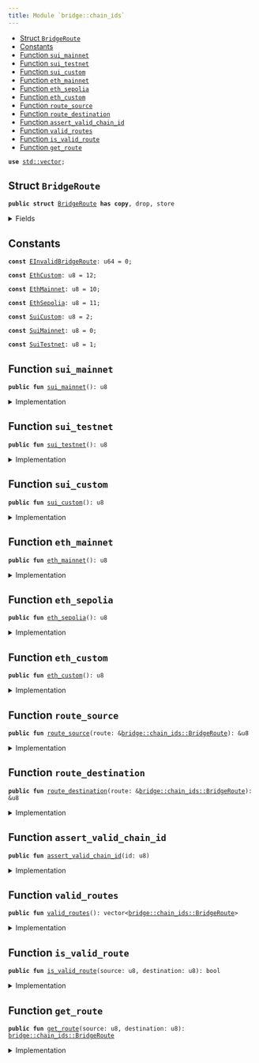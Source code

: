 ```yaml
---
title: Module `bridge::chain_ids`
---
```




-  [Struct `BridgeRoute`](#bridge_chain_ids_BridgeRoute)
-  [Constants](#@Constants_0)
-  [Function `sui_mainnet`](#bridge_chain_ids_sui_mainnet)
-  [Function `sui_testnet`](#bridge_chain_ids_sui_testnet)
-  [Function `sui_custom`](#bridge_chain_ids_sui_custom)
-  [Function `eth_mainnet`](#bridge_chain_ids_eth_mainnet)
-  [Function `eth_sepolia`](#bridge_chain_ids_eth_sepolia)
-  [Function `eth_custom`](#bridge_chain_ids_eth_custom)
-  [Function `route_source`](#bridge_chain_ids_route_source)
-  [Function `route_destination`](#bridge_chain_ids_route_destination)
-  [Function `assert_valid_chain_id`](#bridge_chain_ids_assert_valid_chain_id)
-  [Function `valid_routes`](#bridge_chain_ids_valid_routes)
-  [Function `is_valid_route`](#bridge_chain_ids_is_valid_route)
-  [Function `get_route`](#bridge_chain_ids_get_route)


<pre><code><b>use</b> <a href="../../std/vector.md#std_vector">std::vector</a>;
</code></pre>



<a name="bridge_chain_ids_BridgeRoute"></a>

## Struct `BridgeRoute`



<pre><code><b>public</b> <b>struct</b> <a href="../bridge/chain_ids.md#bridge_chain_ids_BridgeRoute">BridgeRoute</a> <b>has</b> <b>copy</b>, drop, store
</code></pre>



<details>
<summary>Fields</summary>


<dl>
<dt>
<code>source: u8</code>
</dt>
<dd>
</dd>
<dt>
<code>destination: u8</code>
</dt>
<dd>
</dd>
</dl>


</details>

<a name="@Constants_0"></a>

## Constants


<a name="bridge_chain_ids_EInvalidBridgeRoute"></a>



<pre><code><b>const</b> <a href="../bridge/chain_ids.md#bridge_chain_ids_EInvalidBridgeRoute">EInvalidBridgeRoute</a>: u64 = 0;
</code></pre>



<a name="bridge_chain_ids_EthCustom"></a>



<pre><code><b>const</b> <a href="../bridge/chain_ids.md#bridge_chain_ids_EthCustom">EthCustom</a>: u8 = 12;
</code></pre>



<a name="bridge_chain_ids_EthMainnet"></a>



<pre><code><b>const</b> <a href="../bridge/chain_ids.md#bridge_chain_ids_EthMainnet">EthMainnet</a>: u8 = 10;
</code></pre>



<a name="bridge_chain_ids_EthSepolia"></a>



<pre><code><b>const</b> <a href="../bridge/chain_ids.md#bridge_chain_ids_EthSepolia">EthSepolia</a>: u8 = 11;
</code></pre>



<a name="bridge_chain_ids_SuiCustom"></a>



<pre><code><b>const</b> <a href="../bridge/chain_ids.md#bridge_chain_ids_SuiCustom">SuiCustom</a>: u8 = 2;
</code></pre>



<a name="bridge_chain_ids_SuiMainnet"></a>



<pre><code><b>const</b> <a href="../bridge/chain_ids.md#bridge_chain_ids_SuiMainnet">SuiMainnet</a>: u8 = 0;
</code></pre>



<a name="bridge_chain_ids_SuiTestnet"></a>



<pre><code><b>const</b> <a href="../bridge/chain_ids.md#bridge_chain_ids_SuiTestnet">SuiTestnet</a>: u8 = 1;
</code></pre>



<a name="bridge_chain_ids_sui_mainnet"></a>

## Function `sui_mainnet`



<pre><code><b>public</b> <b>fun</b> <a href="../bridge/chain_ids.md#bridge_chain_ids_sui_mainnet">sui_mainnet</a>(): u8
</code></pre>



<details>
<summary>Implementation</summary>


<pre><code><b>public</b> <b>fun</b> <a href="../bridge/chain_ids.md#bridge_chain_ids_sui_mainnet">sui_mainnet</a>(): u8 { <a href="../bridge/chain_ids.md#bridge_chain_ids_SuiMainnet">SuiMainnet</a> }
</code></pre>



</details>

<a name="bridge_chain_ids_sui_testnet"></a>

## Function `sui_testnet`



<pre><code><b>public</b> <b>fun</b> <a href="../bridge/chain_ids.md#bridge_chain_ids_sui_testnet">sui_testnet</a>(): u8
</code></pre>



<details>
<summary>Implementation</summary>


<pre><code><b>public</b> <b>fun</b> <a href="../bridge/chain_ids.md#bridge_chain_ids_sui_testnet">sui_testnet</a>(): u8 { <a href="../bridge/chain_ids.md#bridge_chain_ids_SuiTestnet">SuiTestnet</a> }
</code></pre>



</details>

<a name="bridge_chain_ids_sui_custom"></a>

## Function `sui_custom`



<pre><code><b>public</b> <b>fun</b> <a href="../bridge/chain_ids.md#bridge_chain_ids_sui_custom">sui_custom</a>(): u8
</code></pre>



<details>
<summary>Implementation</summary>


<pre><code><b>public</b> <b>fun</b> <a href="../bridge/chain_ids.md#bridge_chain_ids_sui_custom">sui_custom</a>(): u8 { <a href="../bridge/chain_ids.md#bridge_chain_ids_SuiCustom">SuiCustom</a> }
</code></pre>



</details>

<a name="bridge_chain_ids_eth_mainnet"></a>

## Function `eth_mainnet`



<pre><code><b>public</b> <b>fun</b> <a href="../bridge/chain_ids.md#bridge_chain_ids_eth_mainnet">eth_mainnet</a>(): u8
</code></pre>



<details>
<summary>Implementation</summary>


<pre><code><b>public</b> <b>fun</b> <a href="../bridge/chain_ids.md#bridge_chain_ids_eth_mainnet">eth_mainnet</a>(): u8 { <a href="../bridge/chain_ids.md#bridge_chain_ids_EthMainnet">EthMainnet</a> }
</code></pre>



</details>

<a name="bridge_chain_ids_eth_sepolia"></a>

## Function `eth_sepolia`



<pre><code><b>public</b> <b>fun</b> <a href="../bridge/chain_ids.md#bridge_chain_ids_eth_sepolia">eth_sepolia</a>(): u8
</code></pre>



<details>
<summary>Implementation</summary>


<pre><code><b>public</b> <b>fun</b> <a href="../bridge/chain_ids.md#bridge_chain_ids_eth_sepolia">eth_sepolia</a>(): u8 { <a href="../bridge/chain_ids.md#bridge_chain_ids_EthSepolia">EthSepolia</a> }
</code></pre>



</details>

<a name="bridge_chain_ids_eth_custom"></a>

## Function `eth_custom`



<pre><code><b>public</b> <b>fun</b> <a href="../bridge/chain_ids.md#bridge_chain_ids_eth_custom">eth_custom</a>(): u8
</code></pre>



<details>
<summary>Implementation</summary>


<pre><code><b>public</b> <b>fun</b> <a href="../bridge/chain_ids.md#bridge_chain_ids_eth_custom">eth_custom</a>(): u8 { <a href="../bridge/chain_ids.md#bridge_chain_ids_EthCustom">EthCustom</a> }
</code></pre>



</details>

<a name="bridge_chain_ids_route_source"></a>

## Function `route_source`



<pre><code><b>public</b> <b>fun</b> <a href="../bridge/chain_ids.md#bridge_chain_ids_route_source">route_source</a>(route: &<a href="../bridge/chain_ids.md#bridge_chain_ids_BridgeRoute">bridge::chain_ids::BridgeRoute</a>): &u8
</code></pre>



<details>
<summary>Implementation</summary>


<pre><code><b>public</b> <b>fun</b> <a href="../bridge/chain_ids.md#bridge_chain_ids_route_source">route_source</a>(route: &<a href="../bridge/chain_ids.md#bridge_chain_ids_BridgeRoute">BridgeRoute</a>): &u8 {
    &route.source
}
</code></pre>



</details>

<a name="bridge_chain_ids_route_destination"></a>

## Function `route_destination`



<pre><code><b>public</b> <b>fun</b> <a href="../bridge/chain_ids.md#bridge_chain_ids_route_destination">route_destination</a>(route: &<a href="../bridge/chain_ids.md#bridge_chain_ids_BridgeRoute">bridge::chain_ids::BridgeRoute</a>): &u8
</code></pre>



<details>
<summary>Implementation</summary>


<pre><code><b>public</b> <b>fun</b> <a href="../bridge/chain_ids.md#bridge_chain_ids_route_destination">route_destination</a>(route: &<a href="../bridge/chain_ids.md#bridge_chain_ids_BridgeRoute">BridgeRoute</a>): &u8 {
    &route.destination
}
</code></pre>



</details>

<a name="bridge_chain_ids_assert_valid_chain_id"></a>

## Function `assert_valid_chain_id`



<pre><code><b>public</b> <b>fun</b> <a href="../bridge/chain_ids.md#bridge_chain_ids_assert_valid_chain_id">assert_valid_chain_id</a>(id: u8)
</code></pre>



<details>
<summary>Implementation</summary>


<pre><code><b>public</b> <b>fun</b> <a href="../bridge/chain_ids.md#bridge_chain_ids_assert_valid_chain_id">assert_valid_chain_id</a>(id: u8) {
    <b>assert</b>!(
        id == <a href="../bridge/chain_ids.md#bridge_chain_ids_SuiMainnet">SuiMainnet</a> ||
        id == <a href="../bridge/chain_ids.md#bridge_chain_ids_SuiTestnet">SuiTestnet</a> ||
        id == <a href="../bridge/chain_ids.md#bridge_chain_ids_SuiCustom">SuiCustom</a> ||
        id == <a href="../bridge/chain_ids.md#bridge_chain_ids_EthMainnet">EthMainnet</a> ||
        id == <a href="../bridge/chain_ids.md#bridge_chain_ids_EthSepolia">EthSepolia</a> ||
        id == <a href="../bridge/chain_ids.md#bridge_chain_ids_EthCustom">EthCustom</a>,
        <a href="../bridge/chain_ids.md#bridge_chain_ids_EInvalidBridgeRoute">EInvalidBridgeRoute</a>
    )
}
</code></pre>



</details>

<a name="bridge_chain_ids_valid_routes"></a>

## Function `valid_routes`



<pre><code><b>public</b> <b>fun</b> <a href="../bridge/chain_ids.md#bridge_chain_ids_valid_routes">valid_routes</a>(): vector&lt;<a href="../bridge/chain_ids.md#bridge_chain_ids_BridgeRoute">bridge::chain_ids::BridgeRoute</a>&gt;
</code></pre>



<details>
<summary>Implementation</summary>


<pre><code><b>public</b> <b>fun</b> <a href="../bridge/chain_ids.md#bridge_chain_ids_valid_routes">valid_routes</a>(): vector&lt;<a href="../bridge/chain_ids.md#bridge_chain_ids_BridgeRoute">BridgeRoute</a>&gt; {
    vector[
        <a href="../bridge/chain_ids.md#bridge_chain_ids_BridgeRoute">BridgeRoute</a> { source: <a href="../bridge/chain_ids.md#bridge_chain_ids_SuiMainnet">SuiMainnet</a>, destination: <a href="../bridge/chain_ids.md#bridge_chain_ids_EthMainnet">EthMainnet</a> },
        <a href="../bridge/chain_ids.md#bridge_chain_ids_BridgeRoute">BridgeRoute</a> { source: <a href="../bridge/chain_ids.md#bridge_chain_ids_EthMainnet">EthMainnet</a>, destination: <a href="../bridge/chain_ids.md#bridge_chain_ids_SuiMainnet">SuiMainnet</a> },
        <a href="../bridge/chain_ids.md#bridge_chain_ids_BridgeRoute">BridgeRoute</a> { source: <a href="../bridge/chain_ids.md#bridge_chain_ids_SuiTestnet">SuiTestnet</a>, destination: <a href="../bridge/chain_ids.md#bridge_chain_ids_EthSepolia">EthSepolia</a> },
        <a href="../bridge/chain_ids.md#bridge_chain_ids_BridgeRoute">BridgeRoute</a> { source: <a href="../bridge/chain_ids.md#bridge_chain_ids_SuiTestnet">SuiTestnet</a>, destination: <a href="../bridge/chain_ids.md#bridge_chain_ids_EthCustom">EthCustom</a> },
        <a href="../bridge/chain_ids.md#bridge_chain_ids_BridgeRoute">BridgeRoute</a> { source: <a href="../bridge/chain_ids.md#bridge_chain_ids_SuiCustom">SuiCustom</a>, destination: <a href="../bridge/chain_ids.md#bridge_chain_ids_EthCustom">EthCustom</a> },
        <a href="../bridge/chain_ids.md#bridge_chain_ids_BridgeRoute">BridgeRoute</a> { source: <a href="../bridge/chain_ids.md#bridge_chain_ids_SuiCustom">SuiCustom</a>, destination: <a href="../bridge/chain_ids.md#bridge_chain_ids_EthSepolia">EthSepolia</a> },
        <a href="../bridge/chain_ids.md#bridge_chain_ids_BridgeRoute">BridgeRoute</a> { source: <a href="../bridge/chain_ids.md#bridge_chain_ids_EthSepolia">EthSepolia</a>, destination: <a href="../bridge/chain_ids.md#bridge_chain_ids_SuiTestnet">SuiTestnet</a> },
        <a href="../bridge/chain_ids.md#bridge_chain_ids_BridgeRoute">BridgeRoute</a> { source: <a href="../bridge/chain_ids.md#bridge_chain_ids_EthSepolia">EthSepolia</a>, destination: <a href="../bridge/chain_ids.md#bridge_chain_ids_SuiCustom">SuiCustom</a> },
        <a href="../bridge/chain_ids.md#bridge_chain_ids_BridgeRoute">BridgeRoute</a> { source: <a href="../bridge/chain_ids.md#bridge_chain_ids_EthCustom">EthCustom</a>, destination: <a href="../bridge/chain_ids.md#bridge_chain_ids_SuiTestnet">SuiTestnet</a> },
        <a href="../bridge/chain_ids.md#bridge_chain_ids_BridgeRoute">BridgeRoute</a> { source: <a href="../bridge/chain_ids.md#bridge_chain_ids_EthCustom">EthCustom</a>, destination: <a href="../bridge/chain_ids.md#bridge_chain_ids_SuiCustom">SuiCustom</a> }
    ]
}
</code></pre>



</details>

<a name="bridge_chain_ids_is_valid_route"></a>

## Function `is_valid_route`



<pre><code><b>public</b> <b>fun</b> <a href="../bridge/chain_ids.md#bridge_chain_ids_is_valid_route">is_valid_route</a>(source: u8, destination: u8): bool
</code></pre>



<details>
<summary>Implementation</summary>


<pre><code><b>public</b> <b>fun</b> <a href="../bridge/chain_ids.md#bridge_chain_ids_is_valid_route">is_valid_route</a>(source: u8, destination: u8): bool {
    <b>let</b> route = <a href="../bridge/chain_ids.md#bridge_chain_ids_BridgeRoute">BridgeRoute</a> { source, destination };
    <a href="../bridge/chain_ids.md#bridge_chain_ids_valid_routes">valid_routes</a>().contains(&route)
}
</code></pre>



</details>

<a name="bridge_chain_ids_get_route"></a>

## Function `get_route`



<pre><code><b>public</b> <b>fun</b> <a href="../bridge/chain_ids.md#bridge_chain_ids_get_route">get_route</a>(source: u8, destination: u8): <a href="../bridge/chain_ids.md#bridge_chain_ids_BridgeRoute">bridge::chain_ids::BridgeRoute</a>
</code></pre>



<details>
<summary>Implementation</summary>


<pre><code><b>public</b> <b>fun</b> <a href="../bridge/chain_ids.md#bridge_chain_ids_get_route">get_route</a>(source: u8, destination: u8): <a href="../bridge/chain_ids.md#bridge_chain_ids_BridgeRoute">BridgeRoute</a> {
    <b>let</b> route = <a href="../bridge/chain_ids.md#bridge_chain_ids_BridgeRoute">BridgeRoute</a> { source, destination };
    <b>assert</b>!(<a href="../bridge/chain_ids.md#bridge_chain_ids_valid_routes">valid_routes</a>().contains(&route), <a href="../bridge/chain_ids.md#bridge_chain_ids_EInvalidBridgeRoute">EInvalidBridgeRoute</a>);
    route
}
</code></pre>



</details>
